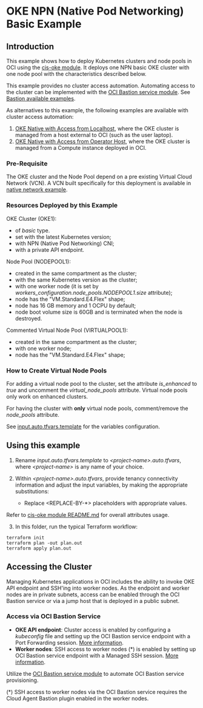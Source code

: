 # OKE NPN (Native Pod Networking) Basic Example 

## Introduction

This example shows how to deploy Kubernetes clusters and node pools in OCI using the [cis-oke module](https://github.com/oracle-quickstart/terraform-oci-secure-workloads/tree/main/cis-oke). It deploys one NPN basic OKE cluster with one node pool with the characteristics described below. 

This example provides no cluster access automation. Automating access to the cluster can be implemented with the [OCI Bastion service module](https://github.com/oracle-quickstart/terraform-oci-cis-landing-zone-security/tree/main/bastion). See [Bastion available examples](https://github.com/oracle-quickstart/terraform-oci-cis-landing-zone-security/tree/main/bastion/examples).

As alternatives to this example, the following examples are available with cluster access automation:
   1. [OKE Native with Access from Localhost](../basic-access-from-localhost/), where the OKE cluster is managed from a host external to OCI (such as the user laptop). 
   2. [OKE Native with Access from Operator Host](../basic-access-from-operator-host/), where the OKE cluster is managed from a Compute instance deployed in OCI. 

### Pre-Requisite

The OKE cluster and the Node Pool depend on a pre existing Virtual Cloud Network (VCN). A VCN built specifically for this deployment is available in [native network example](https://github.com/oracle-quickstart/terraform-oci-cis-landing-zone-networking/tree/main/examples/oke-examples/native).

### Resources Deployed by this Example

OKE Cluster (OKE1):
- of *basic* type.
- set with the latest Kubernetes version;
- with NPN (Native Pod Networking) CNI;
- with a private API endpoint.

Node Pool (NODEPOOL1):
- created in the same compartment as the cluster;
- with the same Kubernetes version as the cluster;
- with one worker node (it is set by *workers_configuration.node_pools.NODEPOOL1.size* attribute);
- node has the "VM.Standard.E4.Flex" shape;
- node has 16 GB memory and 1 OCPU by default;
- node boot volume size is 60GB and is terminated when the node is destroyed.

Commented Virtual Node Pool (VIRTUALPOOL1):
- created in the same compartment as the cluster;
- with one worker node;
- node has the "VM.Standard.E4.Flex" shape;

### How to Create Virtual Node Pools

For adding a virtual node pool to the cluster, set the attribute *is_enhanced* to *true* and uncomment the *virtual_node_pools* attribute. Virtual node pools only work on enhanced clusters.

For having the cluster with **only** virtual node pools, comment/remove the *node_pools* attribute.

See [input.auto.tfvars.template](./input.auto.tfvars.template) for the variables configuration.

## Using this example
1. Rename *input.auto.tfvars.template* to *\<project-name\>.auto.tfvars*, where *\<project-name\>* is any name of your choice.

2. Within *\<project-name\>.auto.tfvars*, provide tenancy connectivity information and adjust the input variables, by making the appropriate substitutions:
   - Replace \<REPLACE-BY-\*\> placeholders with appropriate values. 
   
Refer to [cis-oke module README.md](../../README.md) for overall attributes usage.

3. In this folder, run the typical Terraform workflow:
```
terraform init
terraform plan -out plan.out
terraform apply plan.out
```

## Accessing the Cluster

Managing Kubernetes applications in OCI includes the ability to invoke OKE API endpoint and SSH'ing into worker nodes. 
As the endpoint and worker nodes are in private subnets, access can be enabled through the OCI Bastion service or via a jump host that is deployed in a public subnet. 

### Access via OCI Bastion Service
- **OKE API endpoint**: Cluster access is enabled by configuring a *kubeconfig* file and setting up the OCI Bastion service endpoint with a Port Forwarding session. [More information](https://docs.oracle.com/en-us/iaas/Content/ContEng/Tasks/contengsettingupbastion.htm). 
- **Worker nodes**: SSH access to worker nodes (\*) is enabled by setting up OCI Bastion service endpoint with a Managed SSH session. [More information](https://docs.oracle.com/en-us/iaas/Content/ContEng/Tasks/contengsettingupbastion.htm).

Utilize the [OCI Bastion service module](https://github.com/oracle-quickstart/terraform-oci-cis-landing-zone-security/tree/main/bastion) to automate OCI Bastion service provisioning.

(\*) SSH access to worker nodes via the OCI Bastion service requires the Cloud Agent Bastion plugin enabled in the worker nodes.

